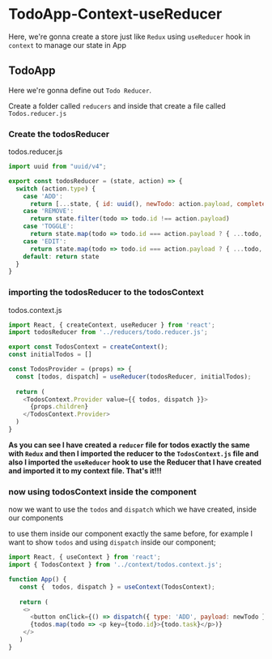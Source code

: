 # TodoApp-Context-useReducer

Here, we're gonna create a store just like `Redux` using `useReducer` hook in `context` to manage our state in App

## TodoApp

Here we're gonna define out `Todo Reducer`.

Create a folder called `reducers` and inside that create a file called `Todos.reducer.js`

### Create the todosReducer

todos.reducer.js
```js 
import uuid from "uuid/v4";

export const todosReducer = (state, action) => {
  switch (action.type) {
    case 'ADD':
      return [...state, { id: uuid(), newTodo: action.payload, completed: false }]
    case 'REMOVE':
      return state.filter(todo => todo.id !== action.payload)
    case 'TOGGLE':
      return state.map(todo => todo.id === action.payload ? { ...todo, completed: !todo.completed }) : todo
    case 'EDIT':
      return state.map(todo => todo.id === action.payload ? { ...todo, newTodo: action.payload }) : todo
    default: return state
  }
}
```

### importing the todosReducer to the todosContext

todos.context.js
```js
import React, { createContext, useReducer } from 'react';
import todosReducer from '../reducers/todo.reducer.js';

export const TodosContext = createContext();
const initialTodos = []

const TodosProvider = (props) => {
  const [todos, dispatch] = useReducer(todosReducer, initialTodos);
  
  return (
    <TodosContext.Provider value={{ todos, dispatch }}>
      {props.children}
    </TodosContext.Provider>
  )
}
```

**As you can see I have created a `reducer` file for todos exactly the same with `Redux` and then I imported the reducer to the `TodosContext.js` file and also I imported the `useReducer` hook to use the Reducer that I have created and imported it to my context file. That's it!!!**


### now using todosContext inside the component

now we want to use the `todos` and `dispatch` which we have created, inside our components

to use them inside our component exactly the same before, for example I want to show `todos` and using `dispatch` inside our component;

```js
import React, { useContext } from 'react';
import { TodosContext } from '../context/todos.context.js'; 

function App() {
   const {  todos, dispatch } = useContext(TodosContext);
   
   return (
    <>
      <button onClick={() => dispatch({ type: 'ADD', payload: newTodo })}>dispatch</button>
      {todos.map(todo => <p key={todo.id}>{todo.task}</p>)}
    </>
   )
}
```
